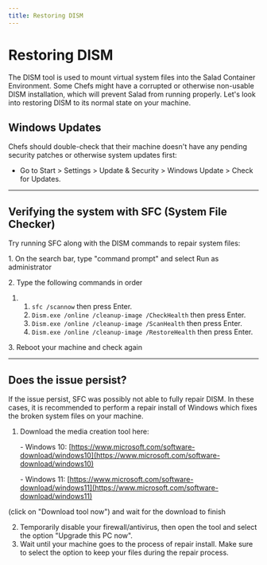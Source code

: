 ```yaml
---
title: Restoring DISM
---
```


# Restoring DISM

The DISM tool is used to mount virtual system files into the Salad Container Environment. Some Chefs might have a corrupted or otherwise non-usable DISM installation, which will prevent Salad from running properly. Let's look into restoring DISM to its normal state on your machine.

## **Windows Updates**

Chefs should double-check that their machine doesn't have any pending security patches or otherwise system updates first:

- Go to Start &gt; Settings &gt; Update &amp; Security &gt; Windows Update &gt; Check for Updates.

* * *

## **Verifying the system with SFC (System File Checker)**

Try running SFC along with the DISM commands to repair system files:

1\. On the search bar, type "command prompt" and select Run as administrator

2\. Type the following commands in order

1. 1. `sfc /scannow` then press Enter.
   2. `Dism.exe /online /cleanup-image /CheckHealth` then press Enter.
   3. `Dism.exe /online /cleanup-image /ScanHealth` then press Enter.
   4. `Dism.exe /online /cleanup-image /RestoreHealth` then press Enter.

3\. Reboot your machine and check again

* * *

## **Does the issue persist?**

If the issue persist, SFC was possibly not able to fully repair DISM. In these cases, it is recommended to perform a repair install of Windows which fixes the broken system files on your machine.

1. Download the media creation tool here:
   
   \- Windows 10: [https://www.microsoft.com/software-download/windows10](https://www.microsoft.com/software-download/windows10)
   
   \- Windows 11: [https://www.microsoft.com/software-download/windows11](https://www.microsoft.com/software-download/windows11)

(click on "Download tool now") and wait for the download to finish

2. Temporarily disable your firewall/antivirus, then open the tool and select the option "Upgrade this PC now".
3. Wait until your machine goes to the process of repair install. Make sure to select the option to keep your files during the repair process.

